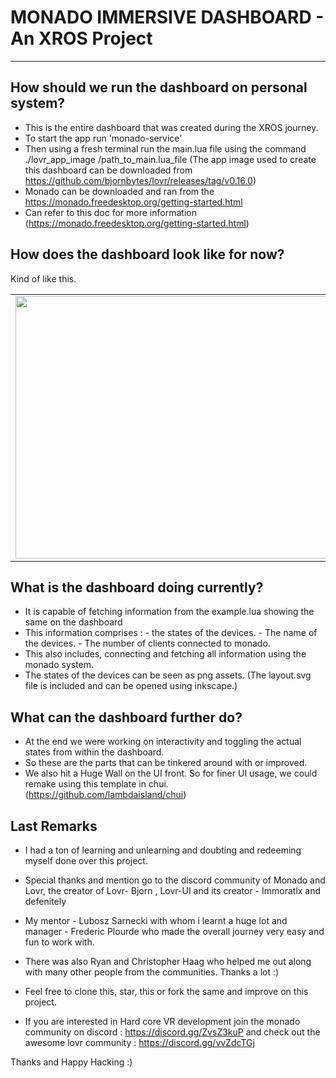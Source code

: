 # MONADO IMMERSIVE DASHBOARD - An XROS Project 
-------------------------------------------------------------------------------------------------------------------------------------------------------------------
## How should we run the dashboard on personal system?

 - This is the entire dashboard that was created during the XROS journey.
 - To start the app run 'monado-service'
 - Then using a fresh terminal run the main.lua file using the command ./lovr_app_image /path_to_main.lua_file
   (The app image used to create this dashboard can be downloaded from https://github.com/bjornbytes/lovr/releases/tag/v0.16.0)
 - Monado can be downloaded and ran from the https://monado.freedesktop.org/getting-started.html
 - Can refer to this doc for more information (https://monado.freedesktop.org/getting-started.html)

## How does the dashboard look like for now?
  <table>
<tr>
  <td><img width="680" height ="420" src= "https://github.com/Ana2k/Lovr-ui-mock-backup/assets/54909114/ebf7439e-9367-47d4-8fbc-d876d77fc952" >
  </td>
Kind of like this. 
</table>

## What is the dashboard doing currently?
- It is capable of fetching information from the example.lua showing the same on the dashboard
- This information comprises :
      -   the states of the devices.
       - The name of the devices.
        - The number of clients connected to monado.
- This also includes, connecting and fetching all information using the monado system. 
- The states of the devices can be seen as png assets. (The layout.svg file is included and can be opened using inkscape.)

## What can the dashboard further do?

- At the end we were working on interactivity and toggling the actual states from within the dashboard.
- So these are the parts that can be tinkered around with or improved.
- We also hit a Huge Wall on the UI front. So for finer UI usage, we could remake using this template in chui. (https://github.com/lambdaisland/chui)

## Last Remarks
 - I had a ton of learning and unlearning and doubting and redeeming myself done over this project.
 - Special thanks and mention go to the discord community of Monado and Lovr, the creator of Lovr- Bjorn , Lovr-UI and its creator - Immoratlx and defenitely
 - My mentor - Lubosz Sarnecki with whom i learnt a huge lot and manager - Frederic Plourde who made the overall journey very easy and fun to work with.
 - There was also Ryan and Christopher Haag who helped me out along with many other people from the communities. Thanks a lot :)

  
 - Feel free to clone this, star, this or fork the same and improve on this project.

 - If you are interested in Hard core VR development join the monado community on discord : https://discord.gg/ZvsZ3kuP and check out the awesome lovr community : https://discord.gg/vvZdcTGj

Thanks and Happy Hacking :)

 
<!-- </tr>![Screenshot from 2023-09-08 15-35-35](https://github.com/Ana2k/Lovr-ui-mock-backup/assets/54909114/99d8f428-00ee-4013-8f44-e757d7a7fea0)
![Screenshot from 2023-09-08 15-35-17](https://github.com/Ana2k/Lovr-ui-mock-backup/assets/54909114/ebf7439e-9367-47d4-8fbc-d876d77fc952)
 -->
